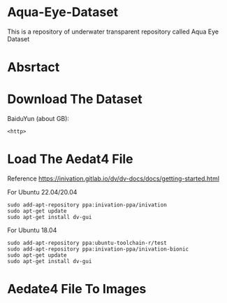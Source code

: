 # Aqua-Eye-Dataset
This is a repository of underwater transparent repository called Aqua Eye Dataset

# Absrtact


# Download The Dataset

BaiduYun (about  GB):

`<http>`  

# Load The Aedat4 File

Reference  https://inivation.gitlab.io/dv/dv-docs/docs/getting-started.html


For Ubuntu 22.04/20.04    
```
sudo add-apt-repository ppa:inivation-ppa/inivation  
sudo apt-get update  
sudo apt-get install dv-gui
```

For Ubuntu 18.04
```
sudo add-apt-repository ppa:ubuntu-toolchain-r/test
sudo add-apt-repository ppa:inivation-ppa/inivation-bionic
sudo apt-get update
sudo apt-get install dv-gui
```
# Aedate4 File To Images

